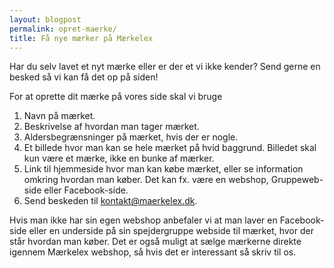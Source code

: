 ```yaml
---
layout: blogpost
permalink: opret-maerke/
title: Få nye mærker på Mærkelex
---
```

Har du selv lavet et nyt mærke eller er der et vi ikke kender? Send gerne en besked så vi kan få det op på siden!

For at oprette dit mærke på vores side skal vi bruge

1. Navn på mærket.
2. Beskrivelse af hvordan man tager mærket.
3. Aldersbegrænsninger på mærket, hvis der er nogle.
4. Et billede hvor man kan se hele mærket på hvid baggrund. Billedet skal kun være et mærke, ikke en bunke af mærker.
5. Link til hjemmeside hvor man kan købe mærket, eller se information omkring hvordan man køber. Det kan fx. være en webshop, Gruppeweb-side eller Facebook-side.
6. Send beskeden til [kontakt@maerkelex.dk](mailto:kontakt@maerkelex.dk).

Hvis man ikke har sin egen webshop anbefaler vi at man laver en Facebook-side eller en underside på sin spejdergruppe webside til mærket,
hvor der står hvordan man køber. Det er også muligt at sælge mærkerne direkte igennem Mærkelex webshop, så hvis det er interessant så skriv til os.
